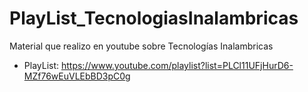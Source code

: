 # PlayList_TecnologiasInalambricas

Material que realizo en youtube sobre Tecnologías Inalambricas

* PlayList: https://www.youtube.com/playlist?list=PLCl11UFjHurD6-MZf76wEuVLEbBD3pC0g
